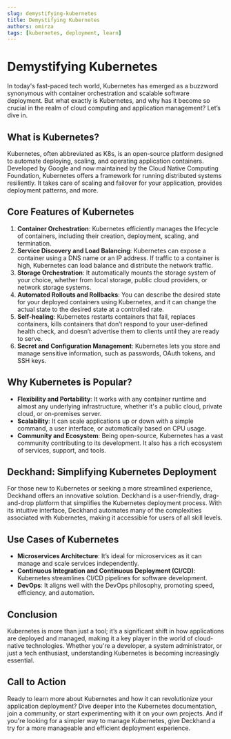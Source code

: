 ```yaml
---
slug: demystifying-kubernetes
title: Demystifying Kubernetes
authors: omirza
tags: [kubernetes, deployment, learn]
---
```


# Demystifying Kubernetes

In today's fast-paced tech world, Kubernetes has emerged as a buzzword synonymous with container orchestration and scalable software deployment. But what exactly is Kubernetes, and why has it become so crucial in the realm of cloud computing and application management? Let’s dive in.

<!--truncate-->

## What is Kubernetes?

Kubernetes, often abbreviated as K8s, is an open-source platform designed to automate deploying, scaling, and operating application containers. Developed by Google and now maintained by the Cloud Native Computing Foundation, Kubernetes offers a framework for running distributed systems resiliently. It takes care of scaling and failover for your application, provides deployment patterns, and more.

## Core Features of Kubernetes

1. **Container Orchestration**: Kubernetes efficiently manages the lifecycle of containers, including their creation, deployment, scaling, and termination.
2. **Service Discovery and Load Balancing**: Kubernetes can expose a container using a DNS name or an IP address. If traffic to a container is high, Kubernetes can load balance and distribute the network traffic.
3. **Storage Orchestration**: It automatically mounts the storage system of your choice, whether from local storage, public cloud providers, or network storage systems.
4. **Automated Rollouts and Rollbacks**: You can describe the desired state for your deployed containers using Kubernetes, and it can change the actual state to the desired state at a controlled rate.
5. **Self-healing**: Kubernetes restarts containers that fail, replaces containers, kills containers that don’t respond to your user-defined health check, and doesn’t advertise them to clients until they are ready to serve.
6. **Secret and Configuration Management**: Kubernetes lets you store and manage sensitive information, such as passwords, OAuth tokens, and SSH keys.

## Why Kubernetes is Popular?

- **Flexibility and Portability**: It works with any container runtime and almost any underlying infrastructure, whether it's a public cloud, private cloud, or on-premises server.
- **Scalability**: It can scale applications up or down with a simple command, a user interface, or automatically based on CPU usage.
- **Community and Ecosystem**: Being open-source, Kubernetes has a vast community contributing to its development. It also has a rich ecosystem of services, support, and tools.

## Deckhand: Simplifying Kubernetes Deployment

For those new to Kubernetes or seeking a more streamlined experience, Deckhand offers an innovative solution. Deckhand is a user-friendly, drag-and-drop platform that simplifies the Kubernetes deployment process. With its intuitive interface, Deckhand automates many of the complexities associated with Kubernetes, making it accessible for users of all skill levels.

## Use Cases of Kubernetes

- **Microservices Architecture**: It’s ideal for microservices as it can manage and scale services independently.
- **Continuous Integration and Continuous Deployment (CI/CD)**: Kubernetes streamlines CI/CD pipelines for software development.
- **DevOps**: It aligns well with the DevOps philosophy, promoting speed, efficiency, and automation.

## Conclusion

Kubernetes is more than just a tool; it’s a significant shift in how applications are deployed and managed, making it a key player in the world of cloud-native technologies. Whether you're a developer, a system administrator, or just a tech enthusiast, understanding Kubernetes is becoming increasingly essential.

## Call to Action

Ready to learn more about Kubernetes and how it can revolutionize your application deployment? Dive deeper into the Kubernetes documentation, join a community, or start experimenting with it on your own projects. And if you're looking for a simpler way to manage Kubernetes, give Deckhand a try for a more manageable and efficient deployment experience.
